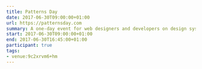 ```yaml
---
title: Patterns Day
date: 2017-06-30T09:00:00+01:00
url: https://patternsday.com
summary: A one-day event for web designers and developers on design systems, pattern libraries, style guides, and components.
start: 2017-06-30T09:00:00+01:00
end: 2017-06-30T16:45:00+01:00
participant: true
tags:
- venue:9c2xrvm6+hm
---
```

